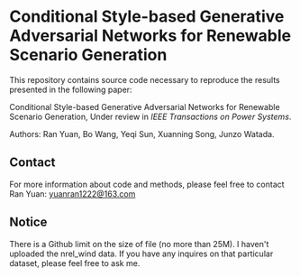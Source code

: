 # Conditional Style-based Generative Adversarial Networks for Renewable Scenario Generation
This repository contains source code necessary to reproduce the results presented in the following paper:

Conditional Style-based Generative Adversarial Networks for Renewable Scenario Generation, Under review in *IEEE Transactions on Power Systems*.

Authors: Ran Yuan, Bo Wang, Yeqi Sun, Xuanning Song, Junzo Watada.

## Contact

For more information about code and methods, please feel free to contact Ran Yuan: yuanran1222@163.com

## Notice

There is a Github limit on the size of file (no more than 25M). I haven't uploaded the nrel_wind data. If you have any inquires on that particular dataset, please feel free to ask me.
